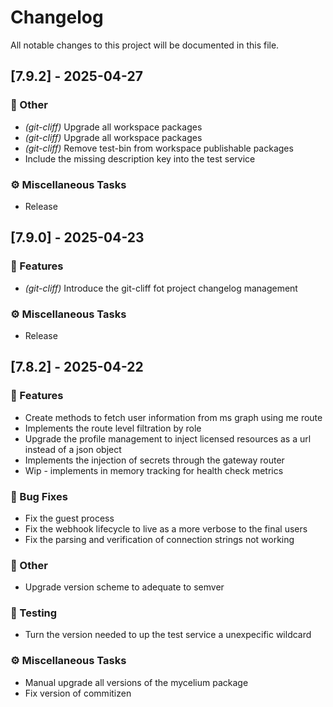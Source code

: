 # Changelog

All notable changes to this project will be documented in this file.

## [7.9.2] - 2025-04-27

### 💼 Other

- *(git-cliff)* Upgrade all workspace packages
- *(git-cliff)* Upgrade all workspace packages
- *(git-cliff)* Remove test-bin from workspace publishable packages
- Include the missing description key into the test service

### ⚙️ Miscellaneous Tasks

- Release

## [7.9.0] - 2025-04-23

### 🚀 Features

- *(git-cliff)* Introduce the git-cliff fot project changelog management

### ⚙️ Miscellaneous Tasks

- Release

## [7.8.2] - 2025-04-22

### 🚀 Features

- Create methods to fetch user information from ms graph using me route
- Implements the route level filtration by role
- Upgrade the profile management to inject licensed resources as a url instead of a json object
- Implements the injection of secrets through the gateway router
- Wip - implements in memory tracking for health check metrics

### 🐛 Bug Fixes

- Fix the guest process
- Fix the webhook lifecycle to live as a more verbose to the final users
- Fix the parsing and verification of connection strings not working

### 💼 Other

- Upgrade version scheme to adequate to semver

### 🧪 Testing

- Turn the version needed to up the test service a unexpecific wildcard

### ⚙️ Miscellaneous Tasks

- Manual upgrade all versions of the mycelium package
- Fix version of commitizen

<!-- generated by git-cliff -->
